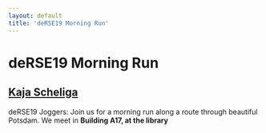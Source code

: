 ```yaml
---
layout: default
title: 'deRSE19 Morning Run'
---
```


# deRSE19 Morning Run

## [Kaja Scheliga](../../speaker/WPP3RS/)

deRSE19 Joggers: Join us for a morning run along a route through beautiful Potsdam. We meet in **Building A17, at the library**